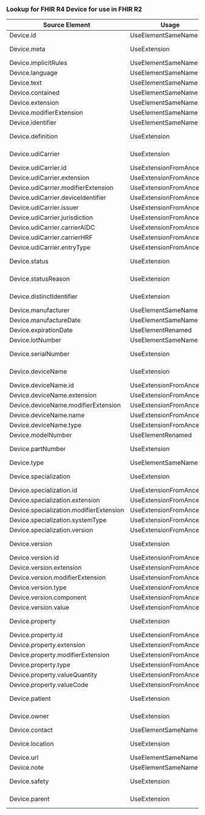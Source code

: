 ### Lookup for FHIR R4 Device for use in FHIR R2

| Source Element | Usage | Target |
| -------------- | ----- | ------ |
| Device.id | UseElementSameName | Device.id |
| Device.meta | UseExtension | http://hl7.org/fhir/4.0/StructureDefinition/extension-Device.meta |
| Device.implicitRules | UseElementSameName | Device.implicitRules |
| Device.language | UseElementSameName | Device.language |
| Device.text | UseElementSameName | Device.text |
| Device.contained | UseElementSameName | Device.contained |
| Device.extension | UseElementSameName | Device.extension |
| Device.modifierExtension | UseElementSameName | Device.modifierExtension |
| Device.identifier | UseElementSameName | Device.identifier |
| Device.definition | UseExtension | http://hl7.org/fhir/4.0/StructureDefinition/extension-Device.definition |
| Device.udiCarrier | UseExtension | http://hl7.org/fhir/4.0/StructureDefinition/extension-Device.udiCarrier |
| Device.udiCarrier.id | UseExtensionFromAncestor | - |
| Device.udiCarrier.extension | UseExtensionFromAncestor | - |
| Device.udiCarrier.modifierExtension | UseExtensionFromAncestor | - |
| Device.udiCarrier.deviceIdentifier | UseExtensionFromAncestor | - |
| Device.udiCarrier.issuer | UseExtensionFromAncestor | - |
| Device.udiCarrier.jurisdiction | UseExtensionFromAncestor | - |
| Device.udiCarrier.carrierAIDC | UseExtensionFromAncestor | - |
| Device.udiCarrier.carrierHRF | UseExtensionFromAncestor | - |
| Device.udiCarrier.entryType | UseExtensionFromAncestor | - |
| Device.status | UseExtension | http://hl7.org/fhir/4.0/StructureDefinition/extension-Device.status |
| Device.statusReason | UseExtension | http://hl7.org/fhir/4.0/StructureDefinition/extension-Device.statusReason |
| Device.distinctIdentifier | UseExtension | http://hl7.org/fhir/4.0/StructureDefinition/extension-Device.distinctIdentifier |
| Device.manufacturer | UseElementSameName | Device.manufacturer |
| Device.manufactureDate | UseElementSameName | Device.manufactureDate |
| Device.expirationDate | UseElementRenamed | Device.expiry |
| Device.lotNumber | UseElementSameName | Device.lotNumber |
| Device.serialNumber | UseExtension | http://hl7.org/fhir/4.0/StructureDefinition/extension-Device.serialNumber |
| Device.deviceName | UseExtension | http://hl7.org/fhir/4.0/StructureDefinition/extension-Device.deviceName |
| Device.deviceName.id | UseExtensionFromAncestor | - |
| Device.deviceName.extension | UseExtensionFromAncestor | - |
| Device.deviceName.modifierExtension | UseExtensionFromAncestor | - |
| Device.deviceName.name | UseExtensionFromAncestor | - |
| Device.deviceName.type | UseExtensionFromAncestor | - |
| Device.modelNumber | UseElementRenamed | Device.model |
| Device.partNumber | UseExtension | http://hl7.org/fhir/4.0/StructureDefinition/extension-Device.partNumber |
| Device.type | UseElementSameName | Device.type |
| Device.specialization | UseExtension | http://hl7.org/fhir/4.0/StructureDefinition/extension-Device.specialization |
| Device.specialization.id | UseExtensionFromAncestor | - |
| Device.specialization.extension | UseExtensionFromAncestor | - |
| Device.specialization.modifierExtension | UseExtensionFromAncestor | - |
| Device.specialization.systemType | UseExtensionFromAncestor | - |
| Device.specialization.version | UseExtensionFromAncestor | - |
| Device.version | UseExtension | http://hl7.org/fhir/4.0/StructureDefinition/extension-Device.version |
| Device.version.id | UseExtensionFromAncestor | - |
| Device.version.extension | UseExtensionFromAncestor | - |
| Device.version.modifierExtension | UseExtensionFromAncestor | - |
| Device.version.type | UseExtensionFromAncestor | - |
| Device.version.component | UseExtensionFromAncestor | - |
| Device.version.value | UseExtensionFromAncestor | - |
| Device.property | UseExtension | http://hl7.org/fhir/4.0/StructureDefinition/extension-Device.property |
| Device.property.id | UseExtensionFromAncestor | - |
| Device.property.extension | UseExtensionFromAncestor | - |
| Device.property.modifierExtension | UseExtensionFromAncestor | - |
| Device.property.type | UseExtensionFromAncestor | - |
| Device.property.valueQuantity | UseExtensionFromAncestor | - |
| Device.property.valueCode | UseExtensionFromAncestor | - |
| Device.patient | UseExtension | http://hl7.org/fhir/4.0/StructureDefinition/extension-Device.patient |
| Device.owner | UseExtension | http://hl7.org/fhir/4.0/StructureDefinition/extension-Device.owner |
| Device.contact | UseElementSameName | Device.contact |
| Device.location | UseExtension | http://hl7.org/fhir/4.0/StructureDefinition/extension-Device.location |
| Device.url | UseElementSameName | Device.url |
| Device.note | UseElementSameName | Device.note |
| Device.safety | UseExtension | http://hl7.org/fhir/4.0/StructureDefinition/extension-Device.safety |
| Device.parent | UseExtension | http://hl7.org/fhir/4.0/StructureDefinition/extension-Device.parent |
